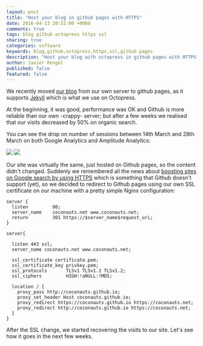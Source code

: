 ```yaml
---
layout: post
title: "Host your blog in github pages with HTTPS"
date: 2016-04-13 20:51:00 +0000
comments: true
tags: blog github octopress https ssl
sharing: true
categories: software
keywords: blog,github,octopress,https,ssl,github pages
description: "Host your blog with octopress in github pages with HTTPS / SSL"
author: Javier Rengel
published: false
featured: false
---
```


We recently moved [our blog](http://coconauts.net) from our own server to github pages,
as it supports [Jekyll](https://help.github.com/articles/using-jekyll-as-a-static-site-generator-with-github-pages/)
which is what we use on Octopress.

At the beginning, it was good, performance was OK and Github is more reliable than our own -crappy- server;
but after a few weeks we realised that our visits decreased by 50% on organic search.

You can see the drop on number of sessions between 14th March and 28th March on
both Google Analytics and Amplitude Analytics:

<img src='https://farm2.staticflickr.com/1644/26413424105_4abfe0c2ee_m_d.jpg'/>
<img src='https://farm2.staticflickr.com/1683/26387498486_09dd679d27_m_d.jpg'/>

Our site was virtually the same, just hosted on Github pages, so the content didn't changed.
Suddenly we remembered all the news about [boosting sites on Google search by using HTTPS](https://webmasters.googleblog.com/2014/08/https-as-ranking-signal.html) which is something that
Github doesn't support (yet), so we decided to redirect to Github pages using our own SSL certificate on our
machine with a pretty simple Nginx configuration:

```
server {
  listen         80;
  server_name    coconauts.net www.coconauts.net;
  return         301 https://$server_name$request_uri;
}

server{

  listen 443 ssl;
  server_name coconauts.net www.coconauts.net;

  ssl_certificate certificate.pem;
  ssl_certificate_key privkey.pem;
  ssl_protocols       TLSv1 TLSv1.1 TLSv1.2;
  ssl_ciphers         HIGH:!aNULL:!MD5;

  location / {
    proxy_pass http://coconauts.github.io;
    proxy_set_header Host coconauts.github.io;
    proxy_redirect https://coconauts.github.io https://coconauts.net;
    proxy_redirect http://coconauts.github.io https://coconauts.net;
  }
}

```

After the SSL change, we started recovering the visits to our site.
Let's see how it goes in the next few weeks.
